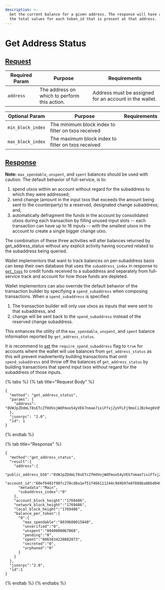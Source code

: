 ```yaml
---
description: >-
  Get the current balance for a given address. The response will have a map of
  the total values for each token_id that is present at that address.
---
```


# Get Address Status

## [Request](https://github.com/mobilecoinofficial/full-service/blob/main/full-service/src/json\_rpc/v2/api/request.rs#L40)

| Required Param | Purpose                                      | Requirements                                           |
| -------------- | -------------------------------------------- | ------------------------------------------------------ |
| `address`      | The address on which to perform this action. | Address must be assigned for an account in the wallet. |

| Optional Param    | Purpose                                            | Requirements |
| ----------------- | -------------------------------------------------- | ------------ |
| `min_block_index` | The minimum block index to filter on txos received |              |
| `max_block_index` | The maximum block index to filter on txos received |              |

## [Response](https://github.com/mobilecoinofficial/full-service/blob/main/full-service/src/json\_rpc/v2/api/response.rs#L41)

**Note:**  `max_spendable`, `unspent`, and `spent` balances should be used with caution. The default behavior of full-service, is to:

1. spend utxos within an account without regard for the subaddress to which they were addressed;
2. send change (amount in the input txos that exceeds the amount being sent to the counterparty) to a reserved, designated change subaddress; and,
3. automatically defragment the funds in the account by consolidated utxos during each transaction by filling unused input slots -- each transaction can have up to 16 inputs -- with the smallest utxos in the account to create a single bigger change utxo.

The combination of these three activities will alter balances returned by get\_address\_status without any explicit activity having occured related to the subaddress being queried.

Wallet implementors that want to track balances on per-subaddress basis can keep their own database that uses the `subaddress_index` in response to [`get_txos`](../../transaction/txo/get\_txos.md) to credit funds received to a subaddress and separately from full-service track and account for how those funds are depleted.

Wallet implementors can also override the default behavior of the transaction builder by specifying a `spend_subaddress` when composing transactions. When a `spend_subaddress` is specified

1. The transaction builder will only use utxos as inputs that were sent to that subaddress, and
2. change will be sent back to the `spend_subaddress` instead of the reserved change subaddress.

This enhances the utility of the `max_spendable`, `unspent`, and `spent` balance information reported by `get_address_status`. &#x20;

It is recommend to [set](../account/set-require-spend-subaddress.md) the `require_spend_subaddress` flag to `true` for accounts where the wallet will use balances from `get_address_status` as this will prevent inadvertently  building transactions that omit `spend_subaddress` and throw off the balances of `get_address_status` by building transactions that spend input txos without regard for the subaddress of those inputs.

{% tabs %}
{% tab title="Request Body" %}
```
{
  "method": "get_address_status",
  "params": {
    "address": "8VWJpZDdmLT8sETcZfHdVojWdFmoo54yVEk7nmae7ixiFfxjZyVFLFj9moCiJBzkeg6Vd5BPXbbwrDvoZuxWZWsyU3G3rEvQdqZBmEbfh7x"
  },
  "jsonrpc": "2.0",
  "id": 1
}
```
{% endtab %}

{% tab title="Response" %}
```
{
  "method":"get_address_status",
  "result":{
    "address":{
      "public_address_b58":"8VWJpZDdmLT8sETcZfHdVojWdFmoo54yVEk7nmae7ixiFfxjZyVFLFj9moCiJBzkeg6Vd5BPXbbwrDvoZuxWZWsyU3G3rEvQdqZBmEbfh7x",
      "account_id":"60ef9401f98fc278cd8a1ef51f466111244c9d4b97e8f8886a86bd840238dcaa",
      "metadata":"Main",
      "subaddress_index":"0"
    },
    "account_block_height":"1769486",
    "network_block_height":"1769486",
    "local_block_height":"1769486",
    "balance_per_token":{
      "0":{
        "max_spendable":"8039600015840",
        "unverified":"0",
        "unspent":"8040000067868",
        "pending":"0",
        "spent":"8065834220882873",
        "secreted":"0",
        "orphaned":"0"
      }
    }
  },
  "jsonrpc":"2.0",
  "id":1
}
```
{% endtab %}
{% endtabs %}
